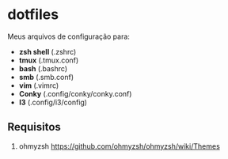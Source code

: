 # dotfiles

Meus arquivos de configuração para:
* **zsh shell** (.zshrc)
* **tmux** (.tmux.conf)
* **bash** (.bashrc)
* **smb** (.smb.conf)
* **vim** (.vimrc)
* **Conky** (.config/conky/conky.conf)
* **I3** (.config/i3/config)
## Requisitos
1. ohmyzsh https://github.com/ohmyzsh/ohmyzsh/wiki/Themes
